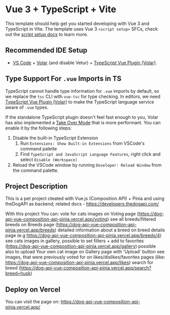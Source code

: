 # Vue 3 + TypeScript + Vite

This template should help get you started developing with Vue 3 and TypeScript in Vite. The template uses Vue 3 `<script setup>` SFCs, check out the [script setup docs](https://v3.vuejs.org/api/sfc-script-setup.html#sfc-script-setup) to learn more.

## Recommended IDE Setup

- [VS Code](https://code.visualstudio.com/) + [Volar](https://marketplace.visualstudio.com/items?itemName=Vue.volar) (and disable Vetur) + [TypeScript Vue Plugin (Volar)](https://marketplace.visualstudio.com/items?itemName=Vue.vscode-typescript-vue-plugin).

## Type Support For `.vue` Imports in TS

TypeScript cannot handle type information for `.vue` imports by default, so we replace the `tsc` CLI with `vue-tsc` for type checking. In editors, we need [TypeScript Vue Plugin (Volar)](https://marketplace.visualstudio.com/items?itemName=Vue.vscode-typescript-vue-plugin) to make the TypeScript language service aware of `.vue` types.

If the standalone TypeScript plugin doesn't feel fast enough to you, Volar has also implemented a [Take Over Mode](https://github.com/johnsoncodehk/volar/discussions/471#discussioncomment-1361669) that is more performant. You can enable it by the following steps:

1. Disable the built-in TypeScript Extension
   1. Run `Extensions: Show Built-in Extensions` from VSCode's command palette
   2. Find `TypeScript and JavaScript Language Features`, right click and select `Disable (Workspace)`
2. Reload the VSCode window by running `Developer: Reload Window` from the command palette.
   
## Project Description
This is a pet project cteated with Vue.js (Composition API) + Pinia and using theDogAPI as backend; related docs - https://developers.thedogapi.com/ 

With this project You can:
vote for cats images on Voting page (https://dog-api-vue-composition-api-pinia.vercel.app/voting)
see all breeds/filtered breeds on Breeds page (https://dog-api-vue-composition-api-pinia.vercel.app/breeds)
detailed information about a breed on breed details page (e.g https://dog-api-vue-composition-api-pinia.vercel.app/breeds/4)
see cats images in gallery, possible to set filters + add to favorites (https://dog-api-vue-composition-api-pinia.vercel.app/gallery)
possible also to upload Your own cat image on Gallery page with 'Upload' button
see images, that were previously voted for on likes/dislikes/favorites pages (like: https://dog-api-vue-composition-api-pinia.vercel.app/likes)
search for breed  (https://dog-api-vue-composition-api-pinia.vercel.app/search?breed=husk)

## Deploy on Vercel
You can visit the page on: https://dog-api-vue-composition-api-pinia.vercel.app/ 
